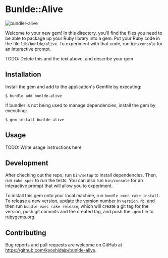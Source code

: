# Bunlde::Alive

![bundler-alive](https://github.com/kyoshidajp/bundler-alive/actions/workflows/ci.yml/badge.svg)

Welcome to your new gem! In this directory, you'll find the files you need to be able to package up your Ruby library into a gem. Put your Ruby code in the file `lib/bunlde/alive`. To experiment with that code, run `bin/console` for an interactive prompt.

TODO: Delete this and the text above, and describe your gem

## Installation

Install the gem and add to the application's Gemfile by executing:

    $ bundle add bunlde-alive

If bundler is not being used to manage dependencies, install the gem by executing:

    $ gem install bunlde-alive

## Usage

TODO: Write usage instructions here

## Development

After checking out the repo, run `bin/setup` to install dependencies. Then, run `rake spec` to run the tests. You can also run `bin/console` for an interactive prompt that will allow you to experiment.

To install this gem onto your local machine, run `bundle exec rake install`. To release a new version, update the version number in `version.rb`, and then run `bundle exec rake release`, which will create a git tag for the version, push git commits and the created tag, and push the `.gem` file to [rubygems.org](https://rubygems.org).

## Contributing

Bug reports and pull requests are welcome on GitHub at https://github.com/kyoshidajp/bunlde-alive.
